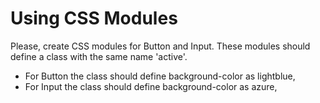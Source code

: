 # Using CSS Modules

Please, create CSS modules for Button and Input.
These modules should define a class with the same name 'active'.
 - For Button the class should define background-color as lightblue,
 - For Input the class should define background-color as azure,
